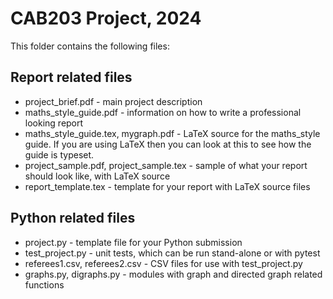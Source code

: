 # CAB203 Project, 2024

This folder contains the following files:

## Report related files

- project_brief.pdf - main project description
- maths_style_guide.pdf - information on how to write a professional looking report
- maths_style_guide.tex, mygraph.pdf - LaTeX source for the maths_style guide.  If you are using LaTeX then you can look at this to see how the guide is typeset.
- project_sample.pdf, project_sample.tex - sample of what your report should look like, with LaTeX source
- report_template.tex - template for your report with LaTeX source files

## Python related files

- project.py - template file for your Python submission
- test_project.py - unit tests, which can be run stand-alone or with pytest
- referees1.csv, referees2.csv - CSV files for use with test_project.py
- graphs.py, digraphs.py - modules with graph and directed graph related functions

